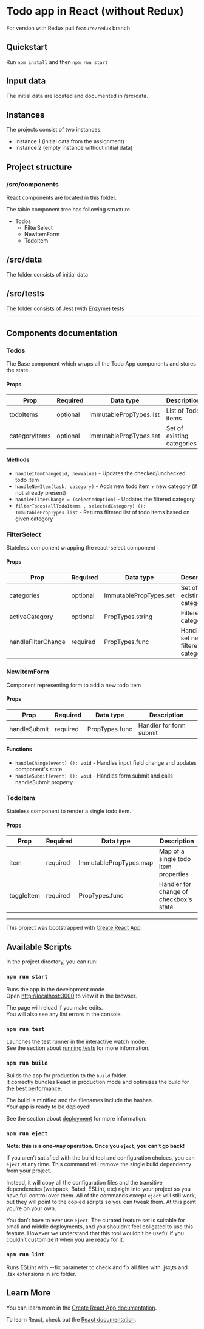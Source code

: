 # Todo app in React (without Redux)
For version with Redux pull `feature/redux` branch

## Quickstart
Run `npm install`
and then `npm run start`

## Input data

The initial data are located and documented in /src/data.

## Instances

The projects consist of two instances:
- Instance 1 (initial data from the assignment)
- Instance 2 (empty instance without initial data)

## Project structure

### /src/components
React components are located in this folder.

The table component tree has following structure
- Todos
    - FilterSelect
    - NewItemForm
    - TodoItem

## /src/data
The folder consists of initial data

## /src/tests
The folder consists of Jest (with Enzyme) tests

---

## Components documentation
### Todos
The Base component which wraps all the Todo App components and stores the state.

#### Props
| Prop      | Required    | Data type     | Description
|-----------|-------------|---------------|------------|
| todoItems       | optional      | ImmutablePropTypes.list  | List of Todo items
| categoryItems      | optional      | ImmutablePropTypes.set  | Set of existing categories
#### Methods
- `handleItemChange(id, newValue)` - Updates the checked/unchecked todo item
- `handleNewItem(task, category)` - Adds new todo item + new category (if not already present)
- `handleFilterChange = (selectedOption)` - Updates the filtered category
- `filterTodos(allTodoItems , selectedCategory) (): ImmutablePropTypes.list` - Returns filtered list of todo items based on given category


### FilterSelect
Stateless component wrapping the react-select component

#### Props
| Prop      | Required    | Data type     | Description
|-----------|-------------|---------------|------------|
| categories      | optional      | ImmutablePropTypes.set  | Set of existing categories
| activeCategory       | optional      | PropTypes.string  | Filtered category
| handleFilterChange      | required      | PropTypes.func  | Handler to set new filtered category

### NewItemForm
Component representing form to add a new todo item

#### Props
| Prop      | Required    | Data type     | Description
|-----------|-------------|---------------|------------|
| handleSubmit      | required      | PropTypes.func  | Handler for form submit
#### Functions
- `handleChange(event) (): void` - Handles input field change and updates component's state
- `handleSubmit(event) (): void` - Handles form submit and calls handleSubmit property

### TodoItem
Stateless component to render a single todo item.

#### Props
| Prop      | Required    | Data type     | Description
|-----------|-------------|---------------|------------|
| item      | required      | ImmutablePropTypes.map  | Map of a single todo item properties
| toggleItem       | required      | PropTypes.func  | Handler for change of checkbox's state
---

This project was bootstrapped with [Create React App](https://github.com/facebook/create-react-app).

## Available Scripts

In the project directory, you can run:

### `npm run start`

Runs the app in the development mode.<br />
Open [http://localhost:3000](http://localhost:3000) to view it in the browser.

The page will reload if you make edits.<br />
You will also see any lint errors in the console.

### `npm run test`

Launches the test runner in the interactive watch mode.<br />
See the section about [running tests](https://facebook.github.io/create-react-app/docs/running-tests) for more information.

### `npm run build`

Builds the app for production to the `build` folder.<br />
It correctly bundles React in production mode and optimizes the build for the best performance.

The build is minified and the filenames include the hashes.<br />
Your app is ready to be deployed!

See the section about [deployment](https://facebook.github.io/create-react-app/docs/deployment) for more information.

### `npm run eject`

**Note: this is a one-way operation. Once you `eject`, you can’t go back!**

If you aren’t satisfied with the build tool and configuration choices, you can `eject` at any time. This command will remove the single build dependency from your project.

Instead, it will copy all the configuration files and the transitive dependencies (webpack, Babel, ESLint, etc) right into your project so you have full control over them. All of the commands except `eject` will still work, but they will point to the copied scripts so you can tweak them. At this point you’re on your own.

You don’t have to ever use `eject`. The curated feature set is suitable for small and middle deployments, and you shouldn’t feel obligated to use this feature. However we understand that this tool wouldn’t be useful if you couldn’t customize it when you are ready for it.

### `npm run lint`
Runs ESLint with --fix parameter to check and fix all files with .jsx,ts and .tsx extensions in src folder.

## Learn More

You can learn more in the [Create React App documentation](https://facebook.github.io/create-react-app/docs/getting-started).

To learn React, check out the [React documentation](https://reactjs.org/).
